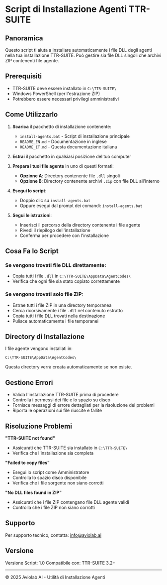 # Script di Installazione Agenti TTR-SUITE

## Panoramica
Questo script ti aiuta a installare automaticamente i file DLL degli agenti nella tua installazione TTR-SUITE. Può gestire sia file DLL singoli che archivi ZIP contenenti file agente.

## Prerequisiti
- TTR-SUITE deve essere installato in `C:\TTR-SUITE\`
- Windows PowerShell (per l'estrazione ZIP)
- Potrebbero essere necessari privilegi amministrativi

## Come Utilizzarlo

1. **Scarica** il pacchetto di installazione contenente:
   - `install-agents.bat` - Script di installazione principale
   - `README_EN.md` - Documentazione in inglese
   - `README_IT.md` - Questa documentazione italiana

2. **Estrai** il pacchetto in qualsiasi posizione del tuo computer

3. **Prepara i tuoi file agente** in uno di questi formati:
   - **Opzione A**: Directory contenente file `.dll` singoli
   - **Opzione B**: Directory contenente archivi `.zip` con file DLL all'interno

4. **Esegui lo script**:
   - Doppio clic su `install-agents.bat`
   - Oppure esegui dal prompt dei comandi: `install-agents.bat`

5. **Segui le istruzioni**:
   - Inserisci il percorso della directory contenente i file agente
   - Rivedi il riepilogo dell'installazione
   - Conferma per procedere con l'installazione

## Cosa Fa lo Script

### Se vengono trovati file DLL direttamente:
- Copia tutti i file `.dll` in `C:\TTR-SUITE\AppData\AgentCodes\`
- Verifica che ogni file sia stato copiato correttamente

### Se vengono trovati solo file ZIP:
- Estrae tutti i file ZIP in una directory temporanea
- Cerca ricorsivamente i file `.dll` nel contenuto estratto
- Copia tutti i file DLL trovati nella destinazione
- Pulisce automaticamente i file temporanei

## Directory di Installazione
I file agente vengono installati in:
```
C:\TTR-SUITE\AppData\AgentCodes\
```

Questa directory verrà creata automaticamente se non esiste.

## Gestione Errori
- Valida l'installazione TTR-SUITE prima di procedere
- Controlla i permessi dei file e lo spazio su disco
- Fornisce messaggi di errore dettagliati per la risoluzione dei problemi
- Riporta le operazioni sui file riuscite e fallite

## Risoluzione Problemi

**"TTR-SUITE not found"**
- Assicurati che TTR-SUITE sia installato in `C:\TTR-SUITE\`
- Verifica che l'installazione sia completa

**"Failed to copy files"**
- Esegui lo script come Amministratore
- Controlla lo spazio disco disponibile
- Verifica che i file sorgente non siano corrotti

**"No DLL files found in ZIP"**
- Assicurati che i file ZIP contengano file DLL agente validi
- Controlla che i file ZIP non siano corrotti

## Supporto
Per supporto tecnico, contatta: info@aviolab.ai

## Versione
Versione Script: 1.0
Compatibile con: TTR-SUITE 3.2+

---
© 2025 Aviolab AI - Utilità di Installazione Agenti